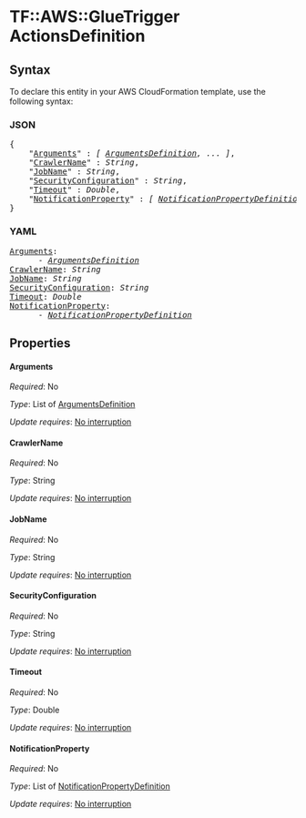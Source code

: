 # TF::AWS::GlueTrigger ActionsDefinition

## Syntax

To declare this entity in your AWS CloudFormation template, use the following syntax:

### JSON

<pre>
{
    "<a href="#arguments" title="Arguments">Arguments</a>" : <i>[ <a href="argumentsdefinition.md">ArgumentsDefinition</a>, ... ]</i>,
    "<a href="#crawlername" title="CrawlerName">CrawlerName</a>" : <i>String</i>,
    "<a href="#jobname" title="JobName">JobName</a>" : <i>String</i>,
    "<a href="#securityconfiguration" title="SecurityConfiguration">SecurityConfiguration</a>" : <i>String</i>,
    "<a href="#timeout" title="Timeout">Timeout</a>" : <i>Double</i>,
    "<a href="#notificationproperty" title="NotificationProperty">NotificationProperty</a>" : <i>[ <a href="notificationpropertydefinition.md">NotificationPropertyDefinition</a>, ... ]</i>
}
</pre>

### YAML

<pre>
<a href="#arguments" title="Arguments">Arguments</a>: <i>
      - <a href="argumentsdefinition.md">ArgumentsDefinition</a></i>
<a href="#crawlername" title="CrawlerName">CrawlerName</a>: <i>String</i>
<a href="#jobname" title="JobName">JobName</a>: <i>String</i>
<a href="#securityconfiguration" title="SecurityConfiguration">SecurityConfiguration</a>: <i>String</i>
<a href="#timeout" title="Timeout">Timeout</a>: <i>Double</i>
<a href="#notificationproperty" title="NotificationProperty">NotificationProperty</a>: <i>
      - <a href="notificationpropertydefinition.md">NotificationPropertyDefinition</a></i>
</pre>

## Properties

#### Arguments

_Required_: No

_Type_: List of <a href="argumentsdefinition.md">ArgumentsDefinition</a>

_Update requires_: [No interruption](https://docs.aws.amazon.com/AWSCloudFormation/latest/UserGuide/using-cfn-updating-stacks-update-behaviors.html#update-no-interrupt)

#### CrawlerName

_Required_: No

_Type_: String

_Update requires_: [No interruption](https://docs.aws.amazon.com/AWSCloudFormation/latest/UserGuide/using-cfn-updating-stacks-update-behaviors.html#update-no-interrupt)

#### JobName

_Required_: No

_Type_: String

_Update requires_: [No interruption](https://docs.aws.amazon.com/AWSCloudFormation/latest/UserGuide/using-cfn-updating-stacks-update-behaviors.html#update-no-interrupt)

#### SecurityConfiguration

_Required_: No

_Type_: String

_Update requires_: [No interruption](https://docs.aws.amazon.com/AWSCloudFormation/latest/UserGuide/using-cfn-updating-stacks-update-behaviors.html#update-no-interrupt)

#### Timeout

_Required_: No

_Type_: Double

_Update requires_: [No interruption](https://docs.aws.amazon.com/AWSCloudFormation/latest/UserGuide/using-cfn-updating-stacks-update-behaviors.html#update-no-interrupt)

#### NotificationProperty

_Required_: No

_Type_: List of <a href="notificationpropertydefinition.md">NotificationPropertyDefinition</a>

_Update requires_: [No interruption](https://docs.aws.amazon.com/AWSCloudFormation/latest/UserGuide/using-cfn-updating-stacks-update-behaviors.html#update-no-interrupt)

